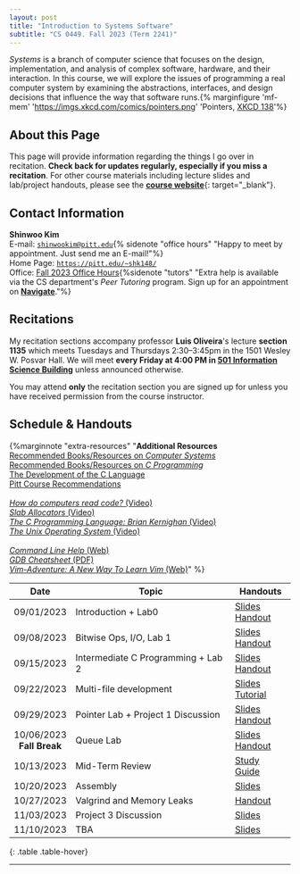 ```yaml
---
layout: post
title: "Introduction to Systems Software"
subtitle: "CS 0449. Fall 2023 (Term 2241)"
---
```


_Systems_ is a branch of computer science that focuses on the design, implementation, and analysis of complex software, hardware, and their interaction. In this course, we will explore the issues of programming a real computer system by examining the abstractions, interfaces, and design decisions that influence the way that software runs.{% marginfigure 'mf-mem' 'https://imgs.xkcd.com/comics/pointers.png' 'Pointers, [XKCD 138](https://xkcd.com/138/)'%}

## About this Page

This page will provide information regarding the things I go over in recitation. **Check back for updates regularly, especially if you miss a recitation**. For other course materials including lecture slides and lab/project handouts, please see the [**course website**](https://cs0449.gitlab.io/fa2023/){: target="\_blank"}.

<!-- ## Course Description
The purpose of this course is to provide a solid understanding of how computer systems execute programs, store information, and communicate. We will explore systems-level issues from a programmer’s view by examining the abstractions, interfaces, and design decisions that influence the way that software runs on the computer system.

The perspective we will take is one of the life cycle of a program from implementation to execution. The act of compiling and running a program, a sequence of events we often take for granted, is a complex interaction of many different components that work together to manage the computer’s resources and perform the desired task. -->

## Contact Information

**Shinwoo Kim**<br/>
E-mail: [`shinwookim@pitt.edu`](mailto:shiwookim@pitt.edu){% sidenote "office hours" "Happy to meet by appointment. Just send me an E-mail!"%}<br/>
Home Page: [`https://pitt.edu/~shk148/`](https://pitt.edu/~shk148/)<br/>
Office: [Fall 2023 Office Hours](https://pitt.edu/~shk148/teaching/#OH){%sidenote "tutors" "Extra help is available via the CS department's *Peer Tutoring* program. Sign up for an appointment on [**Navigate**](https://pitt.guide.eab.com/)."%}

## Recitations

My recitation sections accompany professor **Luis Oliveira**'s lecture **section 1135** which meets Tuesdays and Thursdays 2:30–3:45pm in the 1501 Wesley W. Posvar Hall. We will meet **every Friday at 4:00 PM in [501 Information Science Building](https://map.concept3d.com/?id=1315#!m/386791)** unless announced otherwise.

You may attend **only** the recitation section you are signed up for unless you have received permission from the course instructor.

<h2 id="handouts">Schedule & Handouts</h2><label for="Additional-Resources" class="margin-toggle">

{%marginnote "extra-resources" "**Additional Resources**<br>[Recommended Books/Resources on *Computer Systems*](books.html)<br>[Recommended Books/Resources on *C Programming*](c-books.html)<br>[The Development of the C Language](CHistory.html)<br>[Pitt Course Recommendations](more-systems.html)<br><br>[*How do computers read code?* (Video)](https://www.youtube.com/watch?v=QXjU9qTsYCc)<br>[*Slab Allocators* (Video)](https://youtu.be/UQVd9mZr-jI)<br>[*The C Programming Language: Brian Kernighan* (Video)](https://youtu.be/de2Hsvxaf8M)<br>[*The Unix Operating System* (Video)](https://youtu.be/tc4ROCJYbm0)<br><br>[*Command Line Help* (Web)](https://cheatography.com/davechild/cheat-sheets/linux-command-line/)<br>[*GDB Cheatsheet* (PDF)](https://darkdust.net/files/GDB%20Cheat%20Sheet.pdf)<br>[*Vim-Adventure: A New Way To Learn Vim* (Web)](https://vim-adventures.com/)" %}

|             Date             | Topic                              | Handouts                                                                                                                 |
| :--------------------------: | ---------------------------------- | ------------------------------------------------------------------------------------------------------------------------ |
|          09/01/2023          | Introduction + Lab0                | [Slides](01-intro.pdf) <br> [Handout](https://cs0449.gitlab.io/fa2023/labs/00/)                                          |
|          09/08/2023          | Bitwise Ops, I/O, Lab 1            | [Slides](02-cprog.pdf) <br> [Handout](https://cs0449.gitlab.io/fa2023/labs/01/)                                          |
|          09/15/2023          | Intermediate C Programming + Lab 2 | [Slides](03-adv-cprog.pdf) <br> [Handout](https://cs0449.gitlab.io/fa2023/labs/02/)                                      |
|          09/22/2023          | Multi-file development             | [Slides](04-makefiles.pdf) <br> [Tutorial](https://cs0449.gitlab.io/fa2023/resources/worksheets/makefiles/makefiles.pdf) |
|          09/29/2023          | Pointer Lab + Project 1 Discussion | [Slides](05-pointers.pdf) <br> [Handout](https://cs0449.gitlab.io/fa2023/labs/03/)                                       |
| 10/06/2023<br>**Fall Break** | Queue Lab                          | [Slides](06-queue.pdf) <br> [Handout](https://cs0449.gitlab.io/fa2023/labs/04/)                                          |
|          10/13/2023          | Mid-Term Review                    | [Study Guide](https://shinwookim.github.io/CS0449-StudyGuide/)                                                           |
|          10/20/2023          | Assembly                           | [Slides](07-asm.pdf)                                                                                                     |
|          10/27/2023          | Valgrind and Memory Leaks          | [Handout](valgrind-lab.html)                                                                                             |
|          11/03/2023          | Project 3 Discussion               | [Slides](09-bomb.pdf)                                                                                                    |
|          11/10/2023          | TBA                                | [Slides](#)                                                                                                              |
{: .table .table-hover}

---

<!-- ## Classroom Technologies
Throughout the semester, we will be using the following resources and technologies:

### ***Discord***
[Discord](https://discord.com/) is an instant-messaging platform (similar to Skype, Microsoft Teams, and Slack) we will be using for announcements and communication. Here, you can ask your questions, get help on assignments, or socialize with your classmates.{%sidenote "faster-help" "If you ask a question on Discord, you may well get a response from one of your classmates faster than if you were to email the teaching staff."%}

The link to join the server will be posted on the [Canvas](canvas.pitt.edu) page within the first few days of term's start. You should join promptly as the link automatically expires after fourteen days.

Note that there are some guidelines about asking for help through Discord. Please review the
academic integrity section on the syllabus carefully.

### ***Poll Everywhere***
{%marginfigure "PEV" "https://www.nova.edu/lec/This-Week-in-the-LEC/newsletter/images/survey.png" "Example of a [Poll Everywhere](https://pollev.com/home) Question"%}[Poll Everywhere](https://pollev.com/home) is a platform that we will be using for for administering in-class practice questions. You may create an account if you wish, but this is not required. During recitation, you can log in on a computer, on your phone.

PE questions are not counted for a grade, meaning you can answer them freely without worrying about getting the question wrong.

### ***Gradescope***
[GradeScope](https://www.gradescope.com/) is a tool designed to streamline and standardize assignment grading. You should create an account and link it to your Canvas classroom.{%sidenote "canvas-gs" "You can do this by clicking on the `GradeScope` link in Canvas' sidebar" %}. This is where you will submit all the work (electronically) for this course; you will find deadlines for assignments and grade on there as well.

Often, an autograder will be provided on GradeScope which gives you access to (almost) instantaneous feedback. This means you are able to make changes to your code and improve your score if you do not do well the first (or the first few) time provided there is time left before the deadline{%sidenote "add-test" "NOTE. We reserve the right to add or modify any additional test cases *after* the deadline has passed." %}.
![GradeScope Autograder Screenshot](https://cdn.gradescope.com/assets/help_center/programming-assignment-student-autograder-results-ececd41778a14c19354e3936708610dc2d67ae7c7da1937dc43f7d4cf5472e2f.png)

As such, you should start your projects and labs early! -->

<style>
  table tr td, table tr th{
    background-color: rgba(0,0,0, 0) !important;
  }
  td a {
    text-shadow: none !important;
  }
</style>
